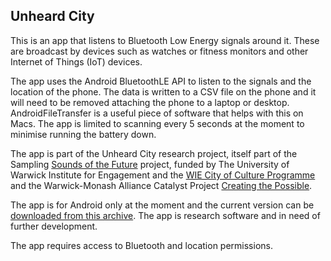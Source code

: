 ## Unheard City
  
This is an app that listens to Bluetooth Low Energy signals around it. These are broadcast by devices such as watches or fitness monitors and other Internet of Things (IoT) devices.

The app uses the Android BluetoothLE API to listen to the signals and the location of the phone. The data is written to a CSV file on the phone and it will need to be removed attaching the phone to a laptop or desktop. AndroidFileTransfer is a useful piece of software that helps with this on Macs. The app is limited to scanning every 5 seconds at the moment to minimise running the battery down.

The app is part of the Unheard City research project, itself part of the
Sampling [Sounds of the Future](https://warwick.ac.uk/fac/cross_fac/cim/research/sampling-sounds-of-the-future) project, funded by The University of Warwick Institute for Engagement and the [WIE City of Culture Programme](https://warwick.ac.uk/about/cityofculture/get-involved/programme/) and the Warwick-Monash Alliance Catalyst Project [Creating the Possible](https://warwick.ac.uk/fac/cross_fac/cim/research/creating-the-possible/).

The app is for Android only at the moment and the current version can be [downloaded from this archive](unheardCityapp-debug.apk). The app is research software and in need of further development.

The app requires access to Bluetooth and location permissions. 

